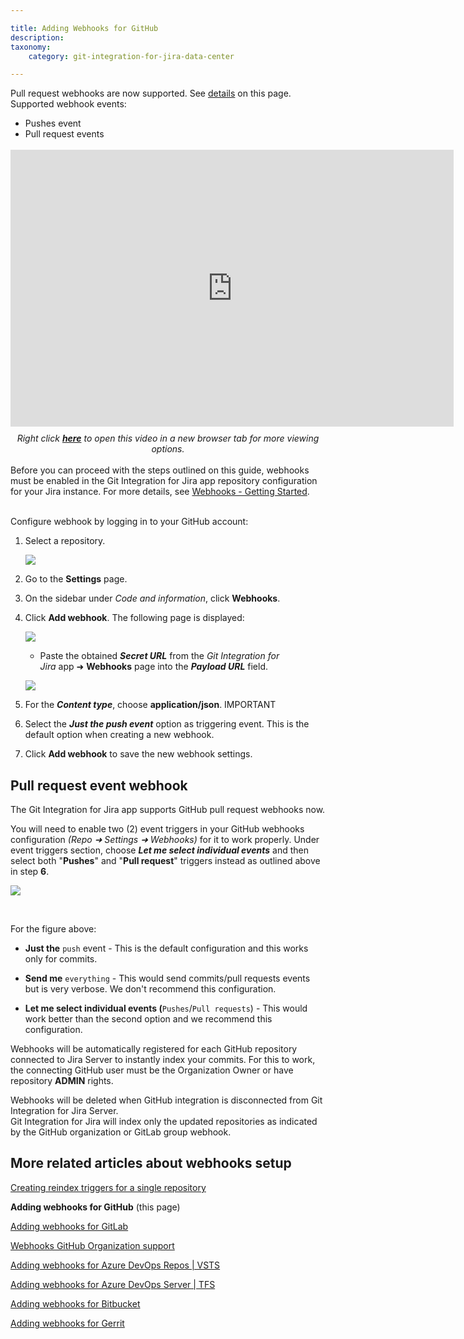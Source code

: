 ```yaml
---

title: Adding Webhooks for GitHub
description:
taxonomy:
    category: git-integration-for-jira-data-center

---
```


<div class="bbb-callout bbb--info">
    <div class="irow">
    <div class="ilogobox">
        <span class="logoimg"></span>
    </div>
    <div class="imsgbox">
        Pull request webhooks are now supported. See <a href='#pull-request-webhooks'>details</a> on this page.
        <div class='nextpara'>Supported webhook events:</div>
        <ul style='margin-bottom: 0px !important'>
            <li>Pushes event</li>
            <li>Pull request events</li>
        </ul>
    </div>
    </div>
</div>
<br>

<div class='embed-container embed-container--16-10'>
    <iframe width='709' height='443' src='https://fast.wistia.com/embed/iframe/4fbw471kgh?videoFoam=true' frameborder='0' allowfullscreen ></iframe>
</div>

<div align='center' style=margin-top:10px>
    <i>Right click <a href='https://bigbrassband.wistia.com/medias/4fbw471kgh'><b>here</b></a> to open this video in a new browser tab for more viewing options.</i>
</div>
<br>

<div class="bbb-callout bbb--error">
    <div class="irow">
    <div class="ilogobox">
        <span class="logoimg"></span>
    </div>
    <div class="imsgbox">
        Before you can proceed with the steps outlined on this guide, webhooks must be enabled in the Git Integration for Jira app repository configuration for your Jira instance. For more details, see <a href='/git-integration-for-jira-data-center/webhooks-gij-self-managed'>Webhooks - Getting Started</a>.
    </div>
    </div>
</div>
<br>

Configure webhook by logging in to your GitHub account:

1.  Select a repository.

    ![](/wp-content/uploads/gij-gitserver-webhook-github-add-webhook-steps-2-4-c.png)

2.  Go to the **Settings** page.

3.  On the sidebar under _Code and information_, click **Webhooks**.

4.  Click **Add webhook**. The following page is displayed:

    ![](/wp-content/uploads/gij-gitserver-webhook-add-webhook-github-steps.png)

    *   Paste the obtained _**Secret URL**_ from the _Git Integration for Jira_ app ➜ **Webhooks** page into the _**Payload URL**_ field.

    ![](/wp-content/uploads/gij-jira-server-git-webhooks-loc-pointer-list.png)

6.  For the _**Content type**_, choose **application/json**. IMPORTANT

7.  Select the _**Just the push event**_ option as triggering event. This is the default option when creating a new webhook.

8.  Click **Add webhook** to save the new webhook settings.


## Pull request event webhook

The Git Integration for Jira app supports GitHub pull request webhooks now.

You will need to enable two (2) event triggers in your GitHub webhooks configuration _(Repo ➜ Settings ➜ Webhooks)_ for it to work properly. Under event triggers section, choose _**Let me select individual events**_ and then select both "**Pushes**" and "**Pull request**" triggers instead as outlined above in step **6**.

![](/wp-content/uploads/gij-github-pull-request-event-trigger-webhook.png)

<br>

For the figure above:

*   **Just the** `push` event - This is the default configuration and this works only for commits.

*   **Send me** `everything` - This would send commits/pull requests events but is very verbose. We don't recommend this configuration.

*   **Let me select individual events (**`Pushes`/`Pull requests`) - This would work better than the second option and we recommend this configuration.

<div class="bbb-callout bbb--info">
    <div class="irow">
    <div class="ilogobox">
        <span class="logoimg"></span>
    </div>
    <div class="imsgbox">
        Webhooks will be automatically registered for each GitHub repository connected to Jira Server to instantly index your commits. For this to work, the connecting GitHub user must be the Organization Owner or have repository <b>ADMIN</b> rights.
        <p style='margin-bottom: 0px !important'>Webhooks will be deleted when GitHub integration is disconnected from Git Integration for Jira Server.</p>
    </div>
    </div>
</div>

<div class="bbb-callout bbb--note">
    <div class="irow">
    <div class="ilogobox">
        <span class="logoimg"></span>
    </div>
    <div class="imsgbox">
        Git Integration for Jira will index only the updated repositories as indicated by the GitHub organization or GitLab group webhook.
    </div>
    </div>
</div>

## More related articles about webhooks setup

[Creating reindex triggers for a single repository](/git-integration-for-jira-data-center/Creating-reindex-triggers-for-a-single-repository-gij-self-managed)

**Adding webhooks for GitHub** (this page)

[Adding webhooks for GitLab](/git-integration-for-jira-data-center/Adding-Webhooks-for-GitLab-gij-self-managed)

[Webhooks GitHub Organization support](/git-integration-for-jira-data-center/Webhooks-GitHub-Organization-Support-gij-self-managed)

[Adding webhooks for Azure DevOps Repos \| VSTS](/git-integration-for-jira-data-center/Adding-Webhooks-for-Azure-DevOps-Repos-VSTS-gij-self-managed)

[Adding webhooks for Azure DevOps Server \| TFS](/git-integration-for-jira-data-center/Adding-Webhooks-for-Azure-DevOps-Server-TFS-gij-self-managed)

[Adding webhooks for Bitbucket](/git-integration-for-jira-data-center/Adding-Webhooks-for-Bitbucket-gij-self-managed)

[Adding webhooks for Gerrit](/git-integration-for-jira-data-center/adding-webhooks-for-gerrit-gij-self-managed)

